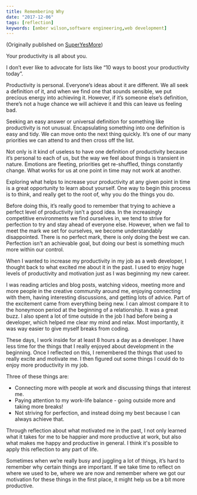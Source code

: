 ```yaml
---
title: Remembering Why
date: "2017-12-06"
tags: [reflection]
keywords: [amber wilson,software engineering,web development]
---
```


(Originally published on [SuperYesMore](https://superyesmore.com/remembering-why-559d1fa546b9349321c22b67545fc9b1))

Your productivity is all about you.

I don’t ever like to advocate for lists like “10 ways to boost your productivity today”.

Productivity is personal. Everyone’s ideas about it are different. We all seek a definition of it, and when we find one that sounds sensible, we put precious energy into achieving it. However, if it’s someone else’s definition, there’s not a huge chance we will achieve it and this can leave us feeling bad.

Seeking an easy answer or universal definition for something like productivity is not unusual. Encapsulating something into one definition is easy and tidy. We can move onto the next thing quickly. It’s one of our many priorities we can attend to and then cross off the list.

Not only is it kind of useless to have one definition of productivity because it’s personal to each of us, but the way we feel about things is transient in nature. Emotions are fleeting, priorities get re-shuffled, things constantly change. What works for us at one point in time may not work at another.

Exploring what helps to increase your productivity at any given point in time is a great opportunity to learn about yourself. One way to begin this process is to think, and really get to the root of, why you do the things you do.

Before doing this, it’s really good to remember that trying to achieve a perfect level of productivity isn’t a good idea. In the increasingly competitive environments we find ourselves in, we tend to strive for perfection to try and stay ahead of everyone else. However, when we fail to meet the mark we set for ourselves, we become understandably disappointed. There is no perfect mark, there is only doing the best we can. Perfection isn’t an achievable goal, but doing our best is something much more within our control.

When I wanted to increase my productivity in my job as a web developer, I thought back to what excited me about it in the past. I used to enjoy huge levels of productivity and motivation just as I was beginning my new career.

I was reading articles and blog posts, watching videos, meeting more and more people in the creative community around me, enjoying connecting with them, having interesting discussions, and getting lots of advice. Part of the excitement came from everything being new. I can almost compare it to the honeymoon period at the beginning of a relationship. It was a great buzz. I also spent a lot of time outside in the job I had before being a developer, which helped me clear my mind and relax. Most importantly, it was way easier to give myself breaks from coding.

These days, I work inside for at least 8 hours a day as a developer. I have less time for the things that I really enjoyed about development in the beginning. Once I reflected on this, I remembered the things that used to really excite and motivate me. I then figured out some things I could do to enjoy more productivity in my job.

Three of these things are:

*   Connecting more with people at work and discussing things that interest me.
*   Paying attention to my work-life balance - going outside more and taking more breaks!
*   Not striving for perfection, and instead doing my best because I can always achieve that.

Through reflection about what motivated me in the past, I not only learned what it takes for me to be happier and more productive at work, but also what makes me happy and productive in general. I think it's possible to apply this reflection to any part of life.

Sometimes when we’re really busy and juggling a lot of things, it’s hard to remember why certain things are important. If we take time to reflect on where we used to be, where we are now and remember where we got our motivation for these things in the first place, it might help us be a bit more productive.